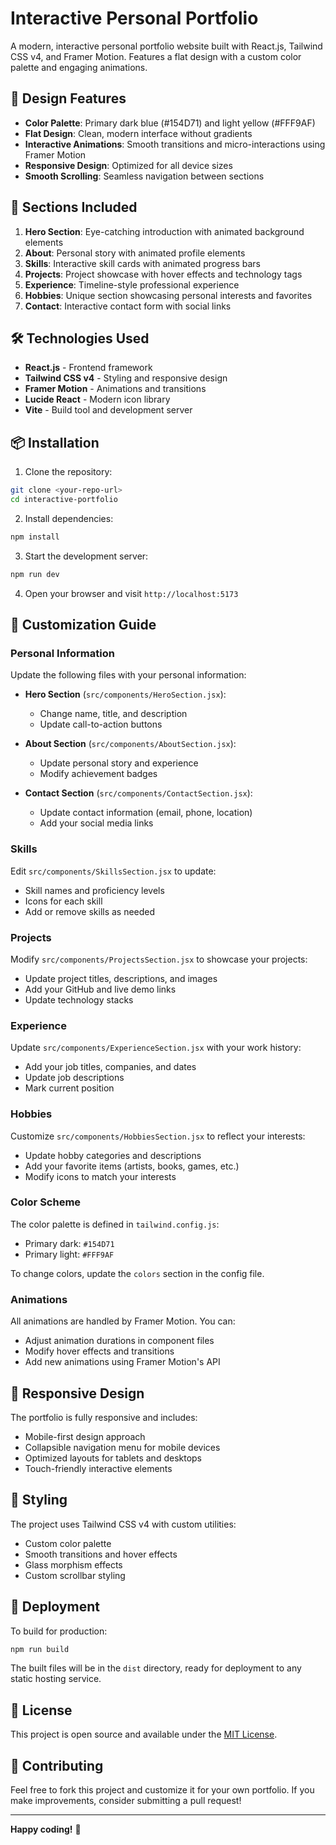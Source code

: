 # Interactive Personal Portfolio

A modern, interactive personal portfolio website built with React.js, Tailwind CSS v4, and Framer Motion. Features a flat design with a custom color palette and engaging animations.

## 🎨 Design Features

- **Color Palette**: Primary dark blue (#154D71) and light yellow (#FFF9AF)
- **Flat Design**: Clean, modern interface without gradients
- **Interactive Animations**: Smooth transitions and micro-interactions using Framer Motion
- **Responsive Design**: Optimized for all device sizes
- **Smooth Scrolling**: Seamless navigation between sections

## 🚀 Sections Included

1. **Hero Section**: Eye-catching introduction with animated background elements
2. **About**: Personal story with animated profile elements
3. **Skills**: Interactive skill cards with animated progress bars
4. **Projects**: Project showcase with hover effects and technology tags
5. **Experience**: Timeline-style professional experience
6. **Hobbies**: Unique section showcasing personal interests and favorites
7. **Contact**: Interactive contact form with social links

## 🛠️ Technologies Used

- **React.js** - Frontend framework
- **Tailwind CSS v4** - Styling and responsive design
- **Framer Motion** - Animations and transitions
- **Lucide React** - Modern icon library
- **Vite** - Build tool and development server

## 📦 Installation

1. Clone the repository:
```bash
git clone <your-repo-url>
cd interactive-portfolio
```

2. Install dependencies:
```bash
npm install
```

3. Start the development server:
```bash
npm run dev
```

4. Open your browser and visit `http://localhost:5173`

## 🎯 Customization Guide

### Personal Information
Update the following files with your personal information:

- **Hero Section** (`src/components/HeroSection.jsx`):
  - Change name, title, and description
  - Update call-to-action buttons

- **About Section** (`src/components/AboutSection.jsx`):
  - Update personal story and experience
  - Modify achievement badges

- **Contact Section** (`src/components/ContactSection.jsx`):
  - Update contact information (email, phone, location)
  - Add your social media links

### Skills
Edit `src/components/SkillsSection.jsx` to update:
- Skill names and proficiency levels
- Icons for each skill
- Add or remove skills as needed

### Projects
Modify `src/components/ProjectsSection.jsx` to showcase your projects:
- Update project titles, descriptions, and images
- Add your GitHub and live demo links
- Update technology stacks

### Experience
Update `src/components/ExperienceSection.jsx` with your work history:
- Add your job titles, companies, and dates
- Update job descriptions
- Mark current position

### Hobbies
Customize `src/components/HobbiesSection.jsx` to reflect your interests:
- Update hobby categories and descriptions
- Add your favorite items (artists, books, games, etc.)
- Modify icons to match your interests

### Color Scheme
The color palette is defined in `tailwind.config.js`:
- Primary dark: `#154D71`
- Primary light: `#FFF9AF`

To change colors, update the `colors` section in the config file.

### Animations
All animations are handled by Framer Motion. You can:
- Adjust animation durations in component files
- Modify hover effects and transitions
- Add new animations using Framer Motion's API

## 📱 Responsive Design

The portfolio is fully responsive and includes:
- Mobile-first design approach
- Collapsible navigation menu for mobile devices
- Optimized layouts for tablets and desktops
- Touch-friendly interactive elements

## 🎨 Styling

The project uses Tailwind CSS v4 with custom utilities:
- Custom color palette
- Smooth transitions and hover effects
- Glass morphism effects
- Custom scrollbar styling

## 🚀 Deployment

To build for production:
```bash
npm run build
```

The built files will be in the `dist` directory, ready for deployment to any static hosting service.

## 📄 License

This project is open source and available under the [MIT License](LICENSE).

## 🤝 Contributing

Feel free to fork this project and customize it for your own portfolio. If you make improvements, consider submitting a pull request!

---

**Happy coding!** 🎉